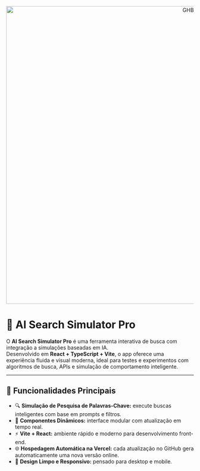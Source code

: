 <div align="center">
<img width="1000" height="800" alt="GHBanner" src="https://github.com/user-attachments/assets/503e3f95-f9f9-42ed-b2ed-206ed514590b"/>
</div>




# 🤖 AI Search Simulator Pro


O **AI Search Simulator Pro** é uma ferramenta interativa de busca com integração a simulações baseadas em IA.  
Desenvolvido em **React + TypeScript + Vite**, o app oferece uma experiência fluida e visual moderna, ideal para testes e experimentos com algoritmos de busca, APIs e simulação de comportamento inteligente.

---


## 🧠 Funcionalidades Principais

- 🔍 **Simulação de Pesquisa de Palavras-Chave:** execute buscas inteligentes com base em prompts e filtros.
- 🧩 **Componentes Dinâmicos:** interface modular com atualização em tempo real.
- ⚡ **Vite + React:** ambiente rápido e moderno para desenvolvimento front-end.
- 🌐 **Hospedagem Automática na Vercel:** cada atualização no GitHub gera automaticamente uma nova versão online.
- 🎨 **Design Limpo e Responsivo:** pensado para desktop e mobile.
